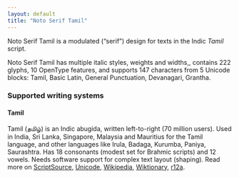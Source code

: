 ```yaml
---
layout: default
title: "Noto Serif Tamil"
---
```

Noto Serif Tamil is a modulated (“serif”) design for texts in the Indic _Tamil_ script. 

Noto Serif Tamil has multiple italic styles, weights and widths,, contains 222 glyphs, 10 OpenType features, and supports 147 characters from 5 Unicode blocks: Tamil, Basic Latin, General Punctuation, Devanagari, Grantha.


### Supported writing systems


#### Tamil

Tamil (<span class='autonym'>தமிழ்</span>) is an Indic abugida, written left-to-right (70 million users). Used in India, Sri Lanka, Singapore, Malaysia and Mauritius for the Tamil language, and other languages like Irula, Badaga, Kurumba, Paniya, Saurashtra. Has 18 consonants (modest set for Brahmic scripts) and 12 vowels. Needs software support for complex text layout (shaping). Read more on [ScriptSource](https://scriptsource.org/scr/Taml), [Unicode](https://www.unicode.org/versions/Unicode13.0.0/ch12.pdf#G10162), [Wikipedia](https://en.wikipedia.org/wiki/ISO_15924:Taml), [Wiktionary](https://en.wiktionary.org/wiki/Category:Tamil_script), [r12a](https://r12a.github.io/scripts/links?iso=Taml).

